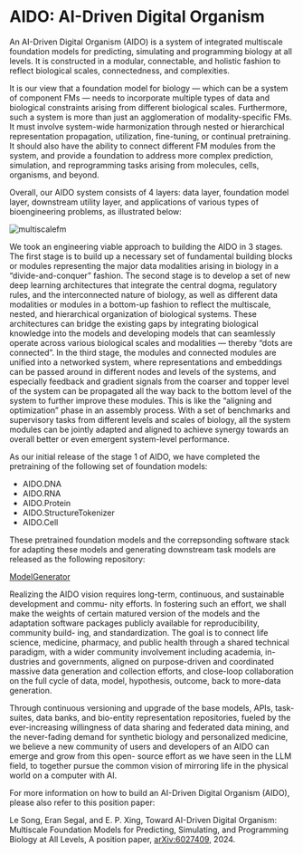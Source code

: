 # AIDO: AI-Driven Digital Organism

An AI-Driven Digital Organism (AIDO) is a system of integrated multiscale foundation models for predicting, simulating and programming biology at all levels. It is constructed in a modular, connectable, and holistic fashion to reflect biological scales, connectedness, and complexities. 

It is our view that a foundation model for biology — which can be a system of component FMs — needs to incorporate multiple types of data and biological constraints arising from different biological scales. Furthermore, such a system is more than just an agglomeration of modality-specific FMs. It must involve system-wide harmonization through nested or hierarchical representation propagation, utilization, fine-tuning, or continual pretraining. It should also have the ability to connect different FM modules from the system, and provide a foundation to address more complex prediction, simulation, and reprogramming tasks arising from molecules, cells, organisms, and beyond. 

Overall, our AIDO system consists of 4 layers: data layer, foundation model layer, downstream utility
layer, and applications of various types of bioengineering problems, as illustrated below:

![multiscalefm](https://github.com/user-attachments/assets/407bce0e-3586-490a-b7e3-04a91f3f5b4a)

We took an engineering viable approach to building the AIDO in 3 stages. The first stage is to build up a necessary set of fundamental building blocks or modules representing the major data modalities arising in biology in a “divide-and-conquer” fashion. The second stage is to develop a set of new deep learning architectures that integrate the central dogma, regulatory rules, and the interconnected nature of biology, as well as different data modalities or modules in a bottom-up fashion to reflect the multiscale, nested, and hierarchical organization of biological systems. These architectures can bridge the existing gaps by integrating biological knowledge into the models and developing models that can seamlessly operate across various biological scales and modalities — thereby “dots are connected”. In the third stage, the modules and connected modules are unified into a networked system, where representations and embeddings can be passed around in different nodes and levels of the systems, and especially feedback and gradient signals from the coarser and topper level of the system can be propagated all the way back to the bottom level of the system to further improve these modules. This is like the “aligning and optimization” phase in an assembly process. With a set of benchmarks and supervisory tasks from different levels and scales of biology, all the system modules can be jointly adapted and aligned to achieve synergy towards an overall better or even emergent system-level performance.

As our initial release of the stage 1 of AIDO, we have completed the pretraining of the following set of foundation models: 
* AIDO.DNA
* AIDO.RNA
* AIDO.Protein
* AIDO.StructureTokenizer
* AIDO.Cell
  
These pretrained foundation models and the correpsonding software stack for adapting these models and generating downstream task models are released as the following repository:

[ModelGenerator](https://github.com/genbio-ai/ModelGenerator)

Realizing the AIDO vision requires long-term, continuous, and sustainable development and commu-
nity efforts. In fostering such an effort, we shall make the weights of certain matured version of the
models and the adaptation software packages publicly available for reproducibility, community build-
ing, and standardization. The goal is to connect life science, medicine, pharmacy, and public health
through a shared technical paradigm, with a wider community involvement including academia, in-
dustries and governments, aligned on purpose-driven and coordinated massive data generation and
collection efforts, and close-loop collaboration on the full cycle of data, model, hypothesis, outcome,
back to more-data generation.

Through continuous versioning and upgrade of the base models, APIs, task-suites, data banks,
and bio-entity representation repositories, fueled by the ever-increasing willingness of data sharing and
federated data mining, and the never-fading demand for synthetic biology and personalized medicine,
we believe a new community of users and developers of an AIDO can emerge and grow from this open-
source effort as we have seen in the LLM field, to together pursue the common vision of mirroring life
in the physical world on a computer with AI. 

For more information on how to build an AI-Driven Digital Organism (AIDO), please also refer to this position paper: 

Le Song, Eran Segal, and E. P. Xing, Toward AI-Driven Digital Organism: Multiscale Foundation Models for Predicting, Simulating, and Programming Biology at All Levels, A position paper, [arXiv:6027409](https://www.cs.cmu.edu/~epxing/papers/2025/AIDO.pdf), 2024.

